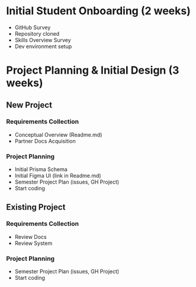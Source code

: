 # Initial Student Onboarding (2 weeks)

- GitHub Survey
- Repository cloned
- Skills Overview Survey
- Dev environment setup

# Project Planning & Initial Design (3 weeks)

## New Project

### Requirements Collection

- Conceptual Overview (Readme.md)
- Partner Docs Acquisition

### Project Planning

- Initial Prisma Schema
- Initial Figma UI (link in Readme.md)
- Semester Project Plan (issues, GH Project)
- Start coding

## Existing Project

### Requirements Collection

- Review Docs
- Review System

### Project Planning

- Semester Project Plan (issues, GH Project)
- Start coding

